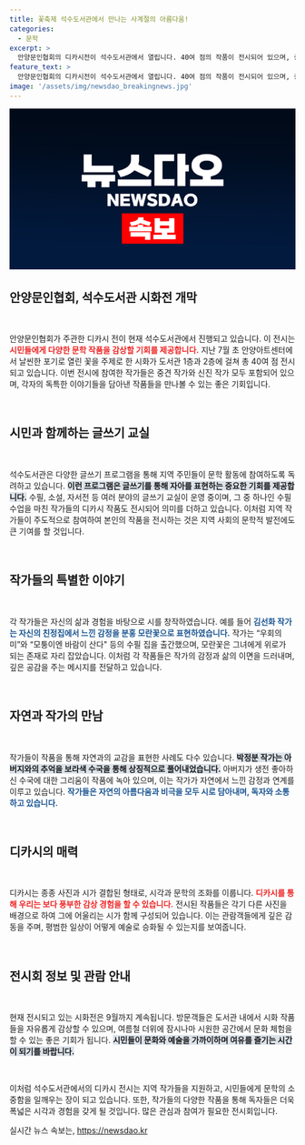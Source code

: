 ```yaml
---
title: 꽃축제 석수도서관에서 만나는 사계절의 아름다움!
categories:
  - 문학
excerpt: >
  안양문인협회의 디카시전이 석수도서관에서 열립니다. 40여 점의 작품이 전시되어 있으며, 중견 작가와 신인 작가의 감성을 만날 수 있는 기회! 다양한 시민 글쓰기 교실과 함께하는 이번 전시에서 여유로운 여름을 즐겨보세요.
feature_text: >
  안양문인협회의 디카시전이 석수도서관에서 열립니다. 40여 점의 작품이 전시되어 있으며, 중견 작가와 신인 작가의 감성을 만날 수 있는 기회! 다양한 시민 글쓰기 교실과 함께하는 이번 전시에서 여유로운 여름을 즐겨보세요.
image: '/assets/img/newsdao_breakingnews.jpg'
---
```


<p><img src="/assets/img/newsdao_breakingnews.jpg" alt="pcversion 속보" /></p>

<h2 data-ke-size="size26">안양문인협회, 석수도서관 시화전 개막</h2>

<p data-ke-size="size16">&nbsp;</p>

<p>안양문인협회가 주관한 디카시 전이 현재 석수도서관에서 진행되고 있습니다. 이 전시는 <b><span style="color: #ee2323;">시민들에게 다양한 문학 작품을 감상할 기회를 제공합니다.</span></b> 지난 7월 초 안양아트센터에서 날씬한 포기로 열린 꽃을 주제로 한 시화가 도서관 1층과 2층에 걸쳐 총 40여 점 전시되고 있습니다. 이번 전시에 참여한 작가들은 중견 작가와 신진 작가 모두 포함되어 있으며, 각자의 독특한 이야기들을 담아낸 작품들을 만나볼 수 있는 좋은 기회입니다.</p>

<p data-ke-size="size16">&nbsp;</p>

<h2 data-ke-size="size26">시민과 함께하는 글쓰기 교실</h2>

<p data-ke-size="size16">&nbsp;</p>

<p>석수도서관은 다양한 글쓰기 프로그램을 통해 지역 주민들이 문학 활동에 참여하도록 독려하고 있습니다. <b><span style="background-color: #21538527;">이런 프로그램은 글쓰기를 통해 자아를 표현하는 중요한 기회를 제공합니다.</span></b> 수필, 소설, 자서전 등 여러 분야의 글쓰기 교실이 운영 중이며, 그 중 하나인 수필 수업을 마친 작가들의 디카시 작품도 전시되어 의미를 더하고 있습니다. 이처럼 지역 작가들이 주도적으로 참여하여 본인의 작품을 전시하는 것은 지역 사회의 문학적 발전에도 큰 기여를 할 것입니다.</p>

<p data-ke-size="size16">&nbsp;</p>

<h2 data-ke-size="size26">작가들의 특별한 이야기</h2>

<p data-ke-size="size16">&nbsp;</p>

<p>각 작가들은 자신의 삶과 경험을 바탕으로 시를 창작하였습니다. 예를 들어 <b><span style="color: #1a5490;">김선화 작가는 자신의 친정집에서 느낀 감정을 분홍 모란꽃으로 표현하였습니다.</span></b> 작가는 “우회의 미”와 “모퉁이엔 바람이 산다" 등의 수필 집을 출간했으며, 모란꽃은 그녀에게 위로가 되는 존재로 자리 잡았습니다. 이처럼 각 작품들은 작가의 감정과 삶의 이면을 드러내며, 깊은 공감을 주는 메시지를 전달하고 있습니다.</p>

<p data-ke-size="size16">&nbsp;</p>

<h2 data-ke-size="size26">자연과 작가의 만남</h2>

<p data-ke-size="size16">&nbsp;</p>

<p>작가들이 작품을 통해 자연과의 교감을 표현한 사례도 다수 있습니다. <b><span style="background-color: #21538527;">박정분 작가는 아버지와의 추억을 보라색 수국을 통해 상징적으로 풀어내었습니다.</span></b> 아버지가 생전 좋아하신 수국에 대한 그리움이 작품에 녹아 있으며, 이는 작가가 자연에서 느낀 감정과 연계를 이루고 있습니다. <b><span style="color: #1a5490;">작가들은 자연의 아름다움과 비극을 모두 시로 담아내며, 독자와 소통하고 있습니다.</span></b></p>

<p data-ke-size="size16">&nbsp;</p>

<h2 data-ke-size="size26">디카시의 매력</h2>

<p data-ke-size="size16">&nbsp;</p>

<p>디카시는 종종 사진과 시가 결합된 형태로, 시각과 문학의 조화를 이룹니다. <b><span style="color: #ee2323;">디카시를 통해 우리는 보다 풍부한 감상 경험을 할 수 있습니다.</span></b> 전시된 작품들은 각기 다른 사진을 배경으로 하여 그에 어울리는 시가 함께 구성되어 있습니다. 이는 관람객들에게 깊은 감동을 주며, 평범한 일상이 어떻게 예술로 승화될 수 있는지를 보여줍니다.</p>

<p data-ke-size="size16">&nbsp;</p>

<h2 data-ke-size="size26">전시회 정보 및 관람 안내</h2>

<p data-ke-size="size16">&nbsp;</p>

<p>현재 전시되고 있는 시화전은 9월까지 계속됩니다. 방문객들은 도서관 내에서 시화 작품들을 자유롭게 감상할 수 있으며, 여름철 더위에 잠시나마 시원한 공간에서 문화 체험을 할 수 있는 좋은 기회가 됩니다. <b><span style="background-color: #21538527;">시민들이 문화와 예술을 가까이하며 여유를 즐기는 시간이 되기를 바랍니다.</span></b></p>

<p data-ke-size="size16">&nbsp;</p>

<p>이처럼 석수도서관에서의 디카시 전시는 지역 작가들을 지원하고, 시민들에게 문학의 소중함을 일깨우는 장이 되고 있습니다. 또한, 작가들의 다양한 작품을 통해 독자들은 더욱 폭넓은 시각과 경험을 갖게 될 것입니다. 많은 관심과 참여가 필요한 전시회입니다.</p>
실시간 뉴스 속보는, <a href="https://newsdao.kr" rel="dofollow">https://newsdao.kr</a>


